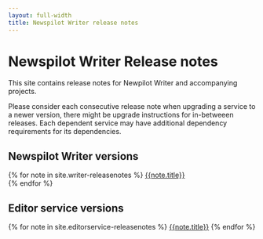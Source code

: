 ```yaml
---
layout: full-width
title: Newspilot Writer release notes
---
```


<div class="jumbotron">
<h1>Newspilot Writer Release notes</h1>
<p class="lead">
  This site contains release notes for Newpilot Writer and accompanying projects.
</p>
<p>
  Please consider each consecutive release note when upgrading a service to a newer version, there might be
  upgrade instructions for in-betweeen releases. Each dependent service may have additional dependency requirements for its dependencies.
</p>
</div>    

<h2>Newspilot Writer versions</H2>

{% for note in site.writer-releasenotes %}
<a href="{{site.url}}{{site.baseurl}}{{note.url}}">{{note.title}}</a><br>{% endfor %}

<h2>Editor service versions</h2>
{% for note in site.editorservice-releasenotes %}
<a href="{{site.url}}{{site.baseurl}}{{note.url}}">{{note.title}}</a>
{% endfor %}

